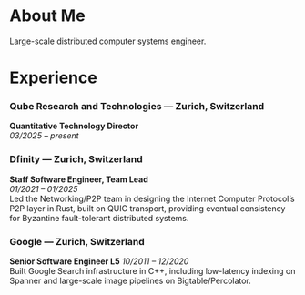 # About Me
Large-scale distributed computer systems engineer.

# Experience

### Qube Research and Technologies — Zurich, Switzerland
**Quantitative Technology Director**  
*03/2025 – present*  

### Dfinity — Zurich, Switzerland
**Staff Software Engineer, Team Lead**   
*01/2021 – 01/2025*  
Led the Networking/P2P team in designing the Internet Computer Protocol’s P2P layer in Rust, built on QUIC transport, providing eventual consistency for Byzantine fault-tolerant distributed systems.

### Google — Zurich, Switzerland
**Senior Software Engineer L5** 
*10/2011 – 12/2020*  
Built Google Search infrastructure in C++, including low-latency indexing on Spanner and large-scale image pipelines on Bigtable/Percolator.
